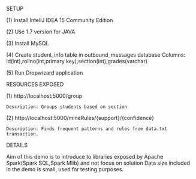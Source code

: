 SETUP

(1) Install IntellJ IDEA 15 Community Edition

(2) Use 1.7 version for JAVA

(3) Install MySQL 

(4) Create student_info table in  outbound_messages database 
    Columns: id(int),rollno(int,primary key),section(int),grades(varchar)

(5) Run Dropwizard application

RESOURCES EXPOSED

(1) http://localhost:5000/group

    Description: Groups students based on section

(2) http://localhost:5000/mineRules/{support}/{confidence}

    Description: Finds frequent patterns and rules from data.txt transaction. 

DETAILS

Aim of this demo is to introduce to libraries exposed by Apache Spark(Spark SQL,Spark Mlib) and not focus on solution
Data size included in the demo is small, used for testing purposes.

